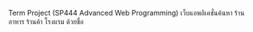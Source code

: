 Term Project (SP444 Advanced Web Programming) 
เว็บแอพลิเคชั่นค้นหา ร้านอาหาร ร้านค้า โรงแรม ด้วยชื่อ
